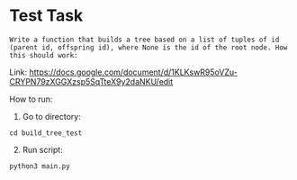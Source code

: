 # Test Task

`Write a function that builds a tree based on a list of tuples of id (parent id, offspring id),
where None is the id of the root node.
How this should work:`

Link: https://docs.google.com/document/d/1KLKswR95oVZu-CRYPN79zXGGXzsp5SqTteX9y2daNKU/edit


How to run:


1. Go to directory:
```
cd build_tree_test
```
2. Run script:
```
python3 main.py
```

